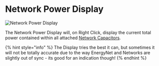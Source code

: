 # Network Power Display

![Network Power Display](../../.gitbook/assets/networks/tile\_network\_power\_display.png)

The Network Power Display will, on Right Click, display the current total power contained within all attached [Network Capacitors](network-capacitor.md).

{% hint style="info" %}
The Display tries the best it can, but sometimes it will not be totally accurate due to the way EnergyNet and Networks are slightly out of sync - its good for an indication though!
{% endhint %}
